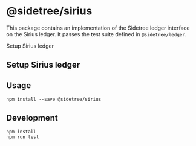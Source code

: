 # @sidetree/sirius

This package contains an implementation of the Sidetree ledger interface on the Sirius ledger. It passes the test suite defined in `@sidetree/ledger`.

Setup Sirius ledger

## Setup Sirius ledger



## Usage

```
npm install --save @sidetree/sirius
```

## Development

```
npm install
npm run test
```

